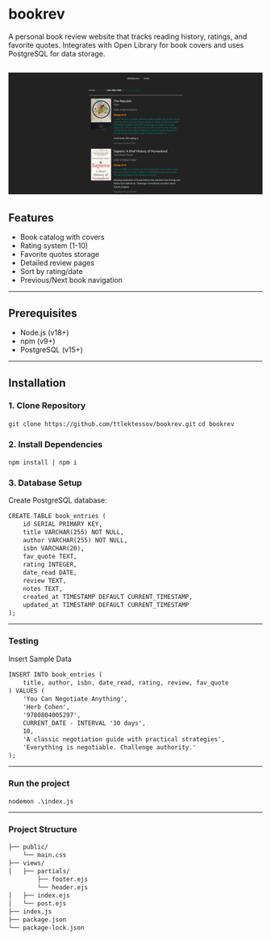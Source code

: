 # bookrev

A personal book review website that tracks reading history, ratings, and favorite quotes. Integrates with Open Library for book covers and uses PostgreSQL for data storage.

![Screenshot](/public/screenshot.png)
----
## Features
- Book catalog with covers
- Rating system (1-10)
- Favorite quotes storage
- Detailed review pages
- Sort by rating/date
- Previous/Next book navigation
----
## Prerequisites
- Node.js (v18+)
- npm (v9+)
- PostgreSQL (v15+)
----
## Installation

### 1. Clone Repository
`git clone https://github.com/ttlektessov/bookrev.git`
`cd bookrev`
### 2. Install Dependencies
`npm install | npm i`
### 3. Database Setup
Create PostgreSQL database:
```
CREATE TABLE book_entries (
    id SERIAL PRIMARY KEY,
    title VARCHAR(255) NOT NULL,
    author VARCHAR(255) NOT NULL,
    isbn VARCHAR(20),
    fav_quote TEXT,
    rating INTEGER,
    date_read DATE,
    review TEXT,
    notes TEXT,
    created_at TIMESTAMP DEFAULT CURRENT_TIMESTAMP,
    updated_at TIMESTAMP DEFAULT CURRENT_TIMESTAMP
);
```
----
### Testing
Insert Sample Data
```
INSERT INTO book_entries (
    title, author, isbn, date_read, rating, review, fav_quote
) VALUES (
    'You Can Negotiate Anything',
    'Herb Cohen',
    '9780804005297',
    CURRENT_DATE - INTERVAL '30 days',
    10,
    'A classic negotiation guide with practical strategies',
    'Everything is negotiable. Challenge authority.'
);
```
----

### Run the project
`nodemon .\index.js`

----
### Project Structure
```
├── public/          
    └── main.css
├── views/           
│   ├── partials/
        ├── footer.ejs
        └── header.ejs
│   ├── index.ejs
│   └── post.ejs
├── index.js         
├── package.json
└── package-lock.json    
```
